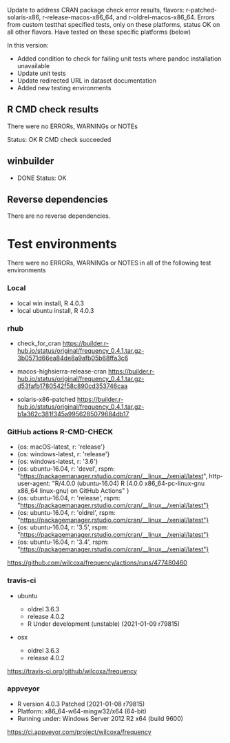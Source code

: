 Update to address CRAN package check error results, flavors: r-patched-solaris-x86, r-release-macos-x86_64, and r-oldrel-macos-x86_64. Errors from custom testthat specified tests, only on these platforms, status OK on all other flavors. Have tested on these specific platforms (below)

In this version:    
 - Added condition to check for failing unit tests where pandoc installation unavailable  
 - Update unit tests  
 - Update redirected URL in dataset documentation  
 - Added new testing environments
 
## R CMD check results

There were no ERRORs, WARNINGs or NOTEs

Status: OK
R CMD check succeeded

## winbuilder

* DONE
Status: OK

## Reverse dependencies
There are no reverse dependencies.



# Test environments
There were no ERRORs, WARNINGs or NOTES in all of the following test environments
 
### Local
 - local win install, R 4.0.3
 - local ubuntu install, R 4.0.3

### rhub
 - check_for_cran
 https://builder.r-hub.io/status/original/frequency_0.4.1.tar.gz-3b0571d66ea84de8a9afb05b68ffa3c6

 - macos-highsierra-release-cran
 https://builder.r-hub.io/status/original/frequency_0.4.1.tar.gz-d53fafb1780542f58c890cd353746caa

 - solaris-x86-patched
 https://builder.r-hub.io/status/original/frequency_0.4.1.tar.gz-b1a362c381f345a9956285079684db17


### GitHub actions R-CMD-CHECK 
 - {os: macOS-latest,   r: 'release'}
 - {os: windows-latest, r: 'release'}
 - {os: windows-latest, r: '3.6'}
 - {os: ubuntu-16.04,   r: 'devel', rspm: "https://packagemanager.rstudio.com/cran/__linux__/xenial/latest", http-user-agent: "R/4.0.0 (ubuntu-16.04) R (4.0.0 x86_64-pc-linux-gnu x86_64 linux-gnu) on GitHub Actions" }
 - {os: ubuntu-16.04,   r: 'release', rspm: "https://packagemanager.rstudio.com/cran/__linux__/xenial/latest"}
 - {os: ubuntu-16.04,   r: 'oldrel',  rspm: "https://packagemanager.rstudio.com/cran/__linux__/xenial/latest"}
 - {os: ubuntu-16.04,   r: '3.5',     rspm: "https://packagemanager.rstudio.com/cran/__linux__/xenial/latest"}
 - {os: ubuntu-16.04,   r: '3.4',     rspm: "https://packagemanager.rstudio.com/cran/__linux__/xenial/latest"}

https://github.com/wilcoxa/frequency/actions/runs/477480460

### travis-ci
 - ubuntu
   - oldrel 3.6.3 
   - release 4.0.2
   - R Under development (unstable) (2021-01-09 r79815)

 - osx
   - oldrel 3.6.3
   - release 4.0.2

https://travis-ci.org/github/wilcoxa/frequency

### appveyor
 - R version 4.0.3 Patched (2021-01-08 r79815)
 - Platform: x86_64-w64-mingw32/x64 (64-bit)
 - Running under: Windows Server 2012 R2 x64 (build 9600)

 https://ci.appveyor.com/project/wilcoxa/frequency

